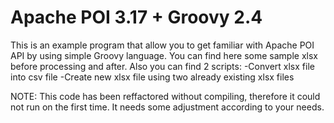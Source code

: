# Apache POI 3.17 + Groovy 2.4
This is an example program that allow you to get familiar with Apache POI API by using simple Groovy language.
You can find here some sample xlsx before processing and after.
Also you can find 2 scripts:
	-Convert xlsx file into csv file
	-Create new xlsx file using two already existing xlsx files
	
NOTE: This code has been reffactored without compiling, therefore it could not run on the first time. 
It needs some adjustment according to your needs.
